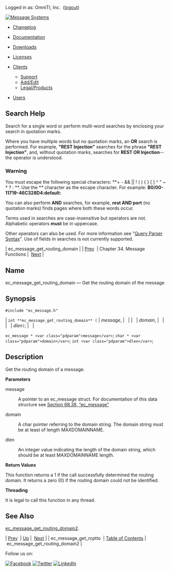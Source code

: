 Logged in as: OmniTI, Inc.  ([logout](https://support.messagesystems.com/logout.php))

[![Message Systems](https://support.messagesystems.com/images/ms-white205.png)](https://support.messagesystems.com/start.php) 

*   [Changelog](https://support.messagesystems.com/start.php?show=changelog)
*   [Documentation](https://support.messagesystems.com/docs/)
*   [Downloads](https://support.messagesystems.com/start.php)

*   [Licenses](https://support.messagesystems.com/license_summary.php)
*   <a href="">Clients</a>
    *   [Support](https://support.messagesystems.com/cs.php)
    *   [Add/Edit](https://support.messagesystems.com/edit_client.php)
    *   [Legal/Products](https://support.messagesystems.com/edit_products.php)
*   [Users](https://support.messagesystems.com/edit_customer.php)

## Search Help

Search for a single word or perform multi-word searches by enclosing your search in quotation marks.

Where you have multiple words but no quotation marks, an **OR** search is performed. For example, **"REST Injection"** searches for the phrase **"REST Injection"**, and, without quotation marks, searches for **REST OR Injection**--the operator is understood.

### Warning

You must escape the following special characters: **+ - && || ! ( ) { } [ ] ^ " ~ * ? : \**. Use the **\** character as the escape character. For example: **B0/00-11719-46C328D4\:default\:**

You can also perform **AND** searches, for example, **rest AND port** (no quotation marks) finds pages where both these words occur.

Terms used in searches are case-insensitive but operators are not. Alphabetic operators **must** be in uppercase.

Other operators can also be used. For more information see "[Query Parser Syntax](https://lucene.apache.org/core/old_versioned_docs/versions/3_0_0/queryparsersyntax.html)". Use of fields in searches is not currently supported.

| ec_message_get_routing_domain |
| [Prev](apis.ec_message_get_rcptto.php)  | Chapter 34. Message Functions |  [Next](apis.ec_message_get_routing_domain2.php) |

<a name="apis.ec_message_get_routing_domain"></a>
## Name

ec_message_get_routing_domain — Get the routing domain of the message

## Synopsis

`#include "ec_message.h"`

| `int **ec_message_get_routing_domain** (` | <var class="pdparam">message</var>, |   |
|   | <var class="pdparam">domain</var>, |   |
|   | <var class="pdparam">dlen</var>`)`; |   |

`ec_message * <var class="pdparam">message</var>`;
`char * <var class="pdparam">domain</var>`;
`int <var class="pdparam">dlen</var>`;<a name="idp28490944"></a>
## Description

Get the routing domain of a message.

**Parameters**

<dl class="variablelist">

<dt>message</dt>

<dd>

A pointer to an ec_message struct. For documentation of this data structure see [Section 68.38, “ec_message”](structs.ec_message.php "68.38. ec_message")

</dd>

<dt>domain</dt>

<dd>

A char pointer referring to the domain string. The domain string must be at least of length MAXDOMAINNAME.

</dd>

<dt>dlen</dt>

<dd>

An integer value indicating the length of the domain string, which should be at least MAXDOMAINNAME length.

</dd>

</dl>

**Return Values**

This function returns a 1 if the call successfully determined the routing domain. It returns a zero (0) if the routing domain could not be identified.

**Threading**

It is legal to call this function in any thread.

<a name="idp28501552"></a>
## See Also

[ec_message_get_routing_domain2](apis.ec_message_get_routing_domain2.php "ec_message_get_routing_domain2").

| [Prev](apis.ec_message_get_rcptto.php)  | [Up](ec_message.php) |  [Next](apis.ec_message_get_routing_domain2.php) |
| ec_message_get_rcptto  | [Table of Contents](index.php) |  ec_message_get_routing_domain2 |

Follow us on:

[![Facebook](https://support.messagesystems.com/images/icon-facebook.png)](http://www.facebook.com/messagesystems) [![Twitter](https://support.messagesystems.com/images/icon-twitter.png)](http://twitter.com/#!/MessageSystems) [![LinkedIn](https://support.messagesystems.com/images/icon-linkedin.png)](http://www.linkedin.com/company/message-systems)